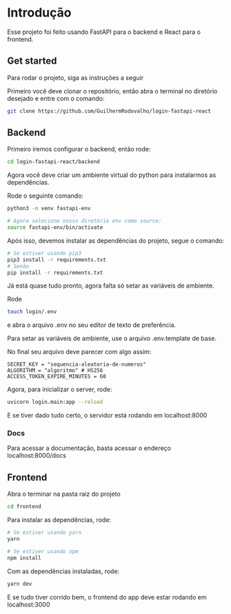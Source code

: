 # Introdução

Esse projeto foi feito usando FastAPI para o backend e React para o frontend.

## Get started

Para rodar o projeto, siga as instruções a seguir

Primeiro você deve clonar o repositório, então abra o terminal no diretório desejado e entre com o comando:

```bash
git clone https://github.com/GuilhermRodovalho/login-fastapi-react
```

## Backend

Primeiro iremos configurar o backend, então rode:

```bash
cd login-fastapi-react/backend 
```

Agora você deve criar um ambiente virtual do python para instalarmos as dependências.

Rode o seguinte comando:

```bash
python3 -m venv fastapi-env 

# Agora selecione nosso diretório env como source:
source fastapi-env/bin/activate
```

Após isso, devemos instalar as dependências do projeto, segue o comando:

```bash
# Se estiver usando pip3
pip3 install -r requirements.txt
# Senão
pip install -r requirements.txt
```

Já está quase tudo pronto, agora falta só setar as variáveis de ambiente.

Rode

```bash
touch login/.env
```

e abra o arquivo .env no seu editor de texto de preferência. 

Para setar as variáveis de ambiente, use o arquivo .env.template de base. 

No final seu arquivo deve parecer com algo assim:

```
SECRET_KEY = "sequencia-aleatoria-de-numeros"
ALGORITHM = "algoritmo" # HS256
ACCESS_TOKEN_EXPIRE_MINUTES = 60 
```

Agora, para inicializar o server, rode:

```bash
uvicorn login.main:app --reload
```

E se tiver dado tudo certo, o servidor está rodando em localhost:8000

### Docs

Para acessar a documentação, basta acessar o endereço <a>localhost:8000/docs</a> 

## Frontend

Abra o terminar na pasta raiz do projeto

```bash
cd frontend
```

Para instalar as dependências, rode:

```bash
# Se estiver usando yarn
yarn

# Se estiver usando npm
npm install
```

Com as dependências instaladas, rode:

```bash
yarn dev
```

E se tudo tiver corrido bem, o frontend do app deve estar rodando em <a>localhost:3000</a>







